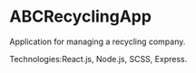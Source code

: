 # ABCRecyclingApp

Application for managing a recycling company.

Technologies:React.js, Node.js, SCSS, Express.
